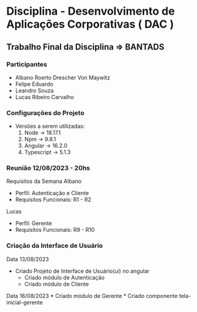 # Disciplina - Desenvolvimento de Aplicações Corporativas ( DAC )

## Trabalho Final da Disciplina => BANTADS

### Participantes

* Albano Roerto Drescher Von Maywitz
* Felipe Eduardo
* Leandro Souza
* Lucas Ribeiro Carvalho

### Configurações do Projeto

* Versões a serem utilizadas:
    1. Node -> 18.17.1
    2. Npm -> 9.8.1
    3. Angular -> 16.2.0
    4. Typescript -> 5.1.3

### Reunião 12/08/2023 - 20hs

Requisitos da Semana
Albano
* Perfil: Autenticação e Cliente
* Requisitos Funcionais: R1 - R2

Lucas
* Perfil: Gerente
* Requisitos Funcionais: R9 - R10

### Criação da Interface de Usuário
Data 13/08/2023
* Criado Projeto de Interface de Usuário(ui) no angular
    * Criado módulo de Autenticação
    * Criado módulo de Cliente

Data 16/08/2023
    * Criado módulo de Gerente
    * Criado componente tela-inicial-gerente
